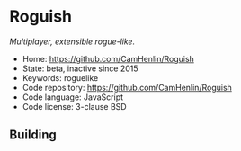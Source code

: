 # Roguish

_Multiplayer, extensible rogue-like._

- Home: https://github.com/CamHenlin/Roguish
- State: beta, inactive since 2015
- Keywords: roguelike
- Code repository: https://github.com/CamHenlin/Roguish
- Code language: JavaScript
- Code license: 3-clause BSD

## Building

